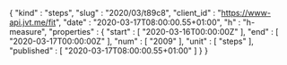 {
  "kind" : "steps",
  "slug" : "2020/03/t89c8",
  "client_id" : "https://www-api.jvt.me/fit",
  "date" : "2020-03-17T08:00:00.55+01:00",
  "h" : "h-measure",
  "properties" : {
    "start" : [ "2020-03-16T00:00:00Z" ],
    "end" : [ "2020-03-17T00:00:00Z" ],
    "num" : [ "2009" ],
    "unit" : [ "steps" ],
    "published" : [ "2020-03-17T08:00:00.55+01:00" ]
  }
}

